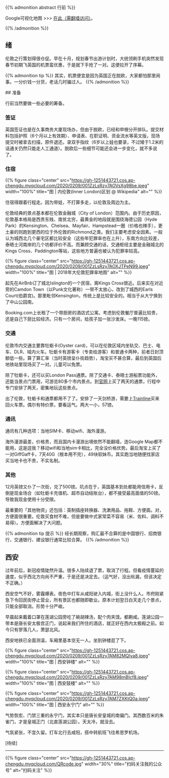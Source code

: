 
{{% admonition abstract 行前 %}}

Google可视化地图 >>> [在此（需翻墙访问）](http://drive.google.com/open?id=1xvs0tCLbYpKeIhqjAXhwElEN1TewLJd_&usp=sharing)。

{{% /admonition %}}

## 绪

伦敦之行​策划得很仓促。早在十月，规划春节出游计划时，大统领刷手机突然发现春节初期飞英国的机票蛮优惠，于是就下手抢了一对。这便拉开了序幕。

{{% admonition tip %}}
其实，机票便宜是因为英国正在脱欧，大家都怕那里闹事。一分价钱一分货，老话几时骗过人。
{{% /admonition %}}

<!--more-->

​## 准备

行前当然要做一些必要的筹备。​

### 签证

英国签证也是在久事商务大厦现场办，但由于脱欧，已经和申根分开排队。​提交材料包括护照（6个月以上有效期）、申请表、在职证明、资金流水等英文版，现场提交时被拿去扫描，原件退还。录双手指纹（6岁以上娃也要录，不过矮于1.2米的话通关仍然只能走人工通道）。脱欧后一些细节可能还会进一步变化，就不多说了。

### 住宿

{{% figure class="center" src="https://gh-1251443721.cos.ap-chengdu.myqcloud.com/2020/0209/001ZzLsRzy7AOVsXg98be.jpeg" width="100%" title="图 | 内伦敦(Inner London)区划 @ Wikipedia" alt="" %}}

住宿得跟着行程走。因为带娃，不打算多走，以伦敦及周边为主。

​伦敦经典的景点基本都在伦敦金融城（City of London）范围内。由于历史原因，伦敦基本格局是西贵东贱、南贫北穷，最黄金的地段就是围绕海德公园（Hyde Park）的Kensington、Chelsea、Mayfair、Hampstead一圈（价格也辣手），更土豪的则跑到更西的位于外伦敦的Richmond之类。我们主要考虑安全因素。一般认为城西北几个豪宅区都比较安全（这些年犯罪率也在上升），东南方向比较差，泰晤士河南岸的几个坊都评价不高。而兼顾交通的话，交通枢纽主要是金融城北的Kings Cross、Paddington等站，这些地方普遍也被认为犯罪率较高。

{{% figure class="center" src="https://gh-1251443721.cos.ap-chengdu.myqcloud.com/2020/0209/001ZzLsRzy7AOXJTPeN99.jpeg" width="100%" title="图 | 2018年大伦敦犯罪率地图" alt="" %}}

起先在AirBnb订了城北Islington的一个民宿，离Kings Cross很近。后来实在对近旁的Camdon Town（以Punk文化著称）一带不太放心，改到了城西的Earls Court(伯爵宫)。那里毗邻Kensington，传统上是比较安全的。相当于从大宁换到了中山公园南。

Booking.com上长租了一个带厨房的酒店式公寓。​考虑到伦敦餐厅普遍比较贵，还是自己下厨比较经济。只有一个房间，给孩子加一张沙发床。一晚115镑。

### 交通

伦敦市内交通主要靠牡蛎卡(Oyster card)，可以在伦敦区域内坐轨交、巴士、电车、DLR、域内火车。牡蛎卡有游客卡（专卖给游客）和普通卡两种，前者日封顶额低一些。算了算汇率（当时英镑呈仆街趋势），淘宝买不甚合算，最后到英国后地铁站里现场买了一对。儿童可以免票。

除了牡蛎卡，还可以买London Pass通票。除了交通卡、泰晤士游船票功能外，还能当景点门票用，可游览80多个市内景点。到[官网](http://www.londonpass.com.cn/)上买了两天的通票，行程中专门安排了两天，密集地玩这些景点。​

​出了伦敦，牡蛎卡和通票都用不了了。安排了一天剑桥游，需要上[Trainline](http://www.thetrainline.com/)买来回火车票。偶尔有特价票，要看运气。两大一小，57镑。

### 通讯

通讯有几种选项：当地SIM卡、移动wifi、海外漫游。

海外漫游最差，价格贵，而且国内卡漫游出境依然不能翻墙，连Google Map都不能用，这是逗我？移动wifi和当地sim卡相比，完全没价格优势。最后淘宝上买了一对GiffGaff卡，7天40G（根本用不完），49块软妹币。其实跑当地随便找家店买当地卡也不贵，不实名制。

### 其他​

12月英镑又仆了一次街，兑了500镑。坑点在于，英国基本到处都能用信用卡，反倒是现金场合（如牡蛎卡充值机、超市自动结账台），都不接受最高面值的50镑。导致我现金使用十分受限。

最重要的「其他物资」还包括：英制插座转换器、洗漱用品、拖鞋、方便面。对，方便面很重要。伦敦买食材不难，但是要做中式家常菜不容易（米、佐料、调料不易得）。方便面解决了大问题。​

{{% admonition tip 提示 %}}
经长期观察，购汇最不合算的是中国银行、招商银行，交通银行、建设银行通常比较合算。
{{% /admonition %}}

## 西安

过年前后，新冠疫情陡然升温。很多人陆续退了票，取消了行程。但看疫情蔓延的速度，似乎西北方向尚不严重，于是还是决定去。（运气好，没出纰漏，但该决定不正确。）​

西安空气不好，雾霾爆表。夜色中打车从咸阳驶入内城，街上没什么人。市府刚紧急下令回民街停止营业，所有景区也都随即歇业。原本计划翌日白天走几个景点，只能全部取消。形势十分严峻。

早晨起来戴着口罩在莲湖公园旁吃了碗胡辣汤，配个肉夹馍。都齁咸。​莲湖公园一带本是唐长安太极宫正门，说起来我们所住的酒店，就正好在西内太极殿之前。如今只有寥落几人，萧瑟北风。

西安地铁已全面测温，车厢里基本空无一人。坐到钟楼逛了下。

{{% figure class="center" src="https://gh-1251443721.cos.ap-chengdu.myqcloud.com/2020/0209/001ZzLsRzy7AM82MQlya8.jpeg" width="100%" title="图 | 西安钟楼" alt="" %}}

{{% figure class="center" src="https://gh-1251443721.cos.ap-chengdu.myqcloud.com/2020/0209/001ZzLsRzy7AM98mBIcf8.jpeg" width="100%" title="图 | 西安鼓楼" alt="" %}}

{{% figure class="center" src="https://gh-1251443721.cos.ap-chengdu.myqcloud.com/2020/0209/001ZzLsRzy7AM7ZXKtQ0a.jpeg" width="100%" title="图 | 西安永宁门" alt="" %}}

气势恢宏、门禁三重的永宁门，其实本只是唐长安皇城的南偏门。其西数百米的朱雀门，才是皇城正门（北直莲湖公园）。天太冷，就没去。​

气氛紧张，不宜久留。打车北行去咸阳，搭中转航班飞往希思罗机场。​​

[待续]

---

<!-- {% raw %} -->
{{% figure class="center" src="https://gh-1251443721.cos.ap-chengdu.myqcloud.com/QRcode.jpg" width="30%" title="扫码关注我的公众号" alt="扫码关注" %}}
<!-- {% endraw %} -->
